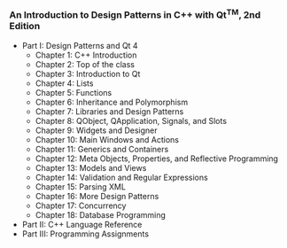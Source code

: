 ### An Introduction to Design Patterns in C++ with Qt<sup>TM</sup>, 2nd Edition

* Part I: Design Patterns and Qt 4
    - Chapter 1: C++ Introduction
    - Chapter 2: Top of the class
    - Chapter 3: Introduction to Qt
    - Chapter 4: Lists
    - Chapter 5: Functions
    - Chapter 6: Inheritance and Polymorphism
    - Chapter 7: Libraries and Design Patterns
    - Chapter 8: QObject, QApplication, Signals, and Slots
    - Chapter 9: Widgets and Designer
    - Chapter 10: Main Windows and Actions
    - Chapter 11: Generics and Containers
    - Chapter 12: Meta Objects, Properties, and Reflective Programming
    - Chapter 13: Models and Views
    - Chapter 14: Validation and Regular Expressions
    - Chapter 15: Parsing XML
    - Chapter 16: More Design Patterns
    - Chapter 17: Concurrency
    - Chapter 18: Database Programming
* Part II: C++ Language Reference
* Part III: Programming Assignments